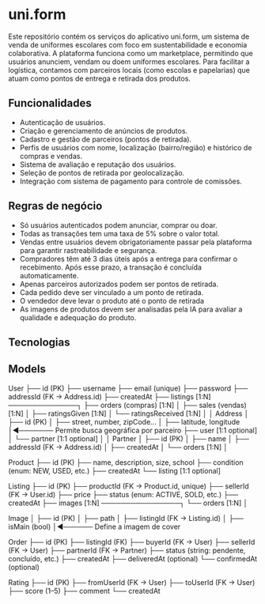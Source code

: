 # uni.form
Este repositório contém os serviços do aplicativo uni.form, um sistema de venda de uniformes escolares com foco em sustentabilidade e economia colaborativa. A plataforma funciona como um marketplace, permitindo que usuários anunciem, vendam ou doem uniformes escolares. Para facilitar a logística, contamos com parceiros locais (como escolas e papelarias) que atuam como pontos de entrega e retirada dos produtos.

## Funcionalidades

- Autenticação de usuários.
- Criação e gerenciamento de anúncios de produtos.
- Cadastro e gestão de parceiros (pontos de retirada).
- Perfis de usuários com nome, localização (bairro/região) e histórico de compras e vendas.
- Sistema de avaliação e reputação dos usuários.
- Seleção de pontos de retirada por geolocalização.
- Integração com sistema de pagamento para controle de comissões.

## Regras de negócio
- Só usuários autenticados podem anunciar, comprar ou doar.
- Todas as transações tem uma taxa de 5% sobre o valor total.
- Vendas entre usuários devem obrigatoriamente passar pela plataforma para garantir rastreabilidade e segurança.
- Compradores têm até 3 dias úteis após a entrega para confirmar o recebimento. Após esse prazo, a transação é concluída automaticamente.
- Apenas parceiros autorizados podem ser pontos de retirada.
- Cada pedido deve ser vinculado a um ponto de retirada.
- O vendedor deve levar o produto até o ponto de retirada
- As imagens de produtos devem ser analisadas pela IA para avaliar a qualidade e adequação do produto.

## Tecnologias

## Models
User
├── id (PK)
├── username
├── email (unique)
├── password
├── addressId (FK -> Address.id)
├── createdAt
├── listings [1:N] ──────────────┐
├── orders (compras) [1:N]       │
├── sales  (vendas) [1:N]        │
├── ratingsGiven [1:N]           │
└── ratingsReceived [1:N]        │
                                 │
Address                          │
├── id (PK)                      │
├── street, number, zipCode...  │
├── latitude, longitude          │◄─────── Permite busca geográfica por parceiro
├── user [1:1 optional]          │
└── partner [1:1 optional]       │
                                 │
Partner                          │
├── id (PK)                      │
├── name                         │
├── addressId (FK -> Address.id) │
├── createdAt                    │
└── orders [1:N]                 │

Product
├── id (PK)
├── name, description, size, school
├── condition (enum: NEW, USED, etc.)
├── createdAt
└── listing [1:1 optional]

Listing
├── id (PK)
├── productId (FK -> Product.id, unique)
├── sellerId (FK -> User.id)
├── price
├── status (enum: ACTIVE, SOLD, etc.)
├── createdAt
├── images [1:N] ────────────────┐
└── orders [1:N]                 │

Image                            │
├── id (PK)                      │
├── path                         │
├── listingId (FK -> Listing.id) │
├── isMain (bool)                │◄────── Define a imagem de cover

Order
├── id (PK)
├── listingId (FK)
├── buyerId (FK -> User)
├── sellerId (FK -> User)
├── partnerId (FK -> Partner)
├── status (string: pendente, concluído, etc.)
├── createdAt
├── deliveredAt (optional)
└── confirmedAt (optional)

Rating
├── id (PK)
├── fromUserId (FK -> User)
├── toUserId (FK -> User)
├── score (1–5)
├── comment
└── createdAt
